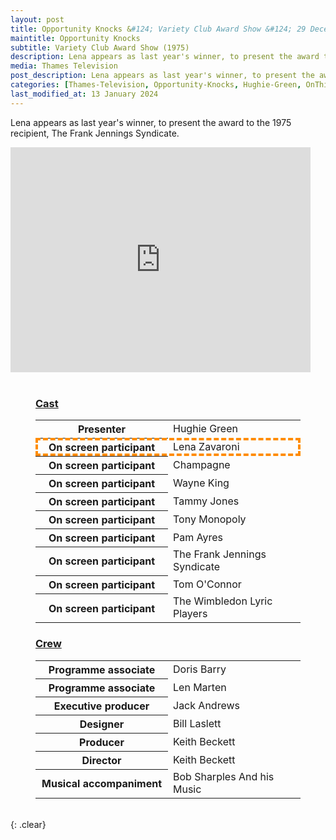 ```yaml
---
layout: post
title: Opportunity Knocks &#124; Variety Club Award Show &#124; 29 December 1975
maintitle: Opportunity Knocks
subtitle: Variety Club Award Show (1975)
description: Lena appears as last year's winner, to present the award to the 1975 recipient, The Frank Jennings Syndicate.
media: Thames Television
post_description: Lena appears as last year's winner, to present the award to the 1975 recipient, The Frank Jennings Syndicate.
categories: [Thames-Television, Opportunity-Knocks, Hughie-Green, OnThisDay29December]
last_modified_at: 13 January 2024
---
```


Lena appears as last year's winner, to present the award to the 1975 recipient, The Frank Jennings Syndicate.

<div class="responsive-video"><iframe width="480" height="360" src="https://www.youtube.com/embed/vYCHI8eQsd0?rel=0amp;start=440" frameborder="0" allowfullscreen></iframe></div>

<br />

<figure class="fig3">
<h3 id="cast"><a href="#cast">Cast</a></h3>
<table>
<tr><th style="width:50%;">Presenter</th><td style="width:50%;">Hughie Green</td></tr>
<tr style="outline: 4px dashed darkorange; outline-offset: -4px;" id="lz"><th>On screen participant</th><td>Lena Zavaroni</td></tr>
<tr><th>On screen participant</th><td>Champagne</td></tr>
<tr><th>On screen participant</th><td>Wayne King</td></tr>
<tr><th>On screen participant</th><td>Tammy Jones</td></tr>
<tr><th>On screen participant</th><td>Tony Monopoly</td></tr>
<tr><th>On screen participant</th><td>Pam Ayres</td></tr>
<tr><th>On screen participant</th><td>The Frank Jennings Syndicate</td></tr>
<tr><th>On screen participant</th><td>Tom O'Connor</td></tr>
<tr><th>On screen participant</th><td>The Wimbledon Lyric Players</td></tr>
</table>
</figure>

<figure class="fig3">
<h3 id="crew"><a href="#crew">Crew</a></h3>
<table>
<tr><th style="width:50%;">Programme associate</th><td style="width:50%;">Doris Barry</td></tr>
<tr><th>Programme associate</th><td>Len Marten</td></tr>
<tr><th>Executive producer</th><td>Jack Andrews</td></tr>
<tr><th>Designer</th><td>Bill Laslett</td></tr>
<tr><th>Producer</th><td>Keith Beckett</td></tr>
<tr><th>Director</th><td>Keith Beckett</td></tr>
<tr><th>Musical accompaniment</th><td>Bob Sharples And his Music</td></tr>
</table>
</figure>

<br />{: .clear}

